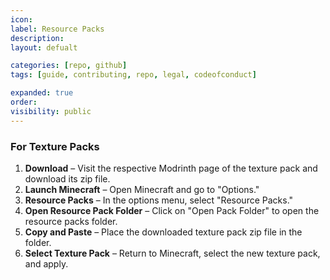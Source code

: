 ```yaml
---
icon: 
label: Resource Packs
description: 
layout: defualt

categories: [repo, github]
tags: [guide, contributing, repo, legal, codeofconduct]

expanded: true
order: 
visibility: public
---
```

### For Texture Packs

1. **Download** – Visit the respective Modrinth page of the texture pack and download its zip file.
2. **Launch Minecraft** – Open Minecraft and go to "Options."
3. **Resource Packs** – In the options menu, select "Resource Packs."
4. **Open Resource Pack Folder** – Click on "Open Pack Folder" to open the resource packs folder.
5. **Copy and Paste** – Place the downloaded texture pack zip file in the folder.
6. **Select Texture Pack** – Return to Minecraft, select the new texture pack, and apply.
